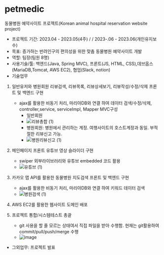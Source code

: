 # petmedic
동물병원 예약사이트 프로젝트(Korean animal hospital reservation website project)
- 프로젝트 기간: 2023.04 - 2023.05(4주) / / 2023-.06 - 2023.06(개인유지보수)
- 목표: 증가하는 반려인구의 편의성을 위한 맞춤 동물병원 예약사이트 개발
- 역할: 팀장(팀원 8명)
- 사용기술/툴: 백엔드(Java, Spring MVC), 프론트(JS, HTML, CSS),데브옵스(MariaDB,Tomcat, AWS EC2), 협업(Slack, notion)
- 기술업무
1. 일반유저와 병원회원 리뷰검색, 리뷰목록, 리뷰상세보기, 리뷰작성/수정/삭제 프론트 및 백엔드 구현
   - ajax를 활용한 비동기 처리, 마리아DB와 연결 하여 데이터 검색/수정/삭제, controller,service, serviceImpl, Mapper MVC구성
     - 일반회원
     - ![리뷰총합 (1)](https://github.com/segene99/petmedic/assets/112309011/2d51007b-fdc3-4e58-9d28-35015c8e0b97)
     - 병원회원: 병원에서 관리하는 계정. 여행사이트의 호스트계정과 동일. 부적절한 리뷰신고 가능.
     - ![병원리뷰신고 (1)](https://github.com/segene99/petmedic/assets/112309011/33404027-d34d-4f3f-8596-bd32052e628f)

2. 메인페이지 프론트 유튜브 영상 슬라이더 구현
   - swiper 외부라이브러리와 유튜브 embedded 코드 활용
   - ![유튜브 (1)](https://github.com/segene99/petmedic/assets/112309011/b83f7bad-15ea-4abe-a0ef-680114d7171d)

3. 카카오 맵 API를 활용한 동물병원 지도검색 프론트 및 백엔드 구현
   -  ajax를 활용한 비동기 처리, 마리아DB와 연결 하여 키워드 데이터 검색
   -  ![병원검색 (1)](https://github.com/segene99/petmedic/assets/112309011/b7746cfa-b315-463c-bb84-64b2d44696db)

4. AWS EC2를 활용한 웹사이트 도메인 배포
   
5. 프로젝트 통합/시스템테스트 총괄
   - git 사용을 할 줄 모르는 상태여서 직접 파일을 받아 수행함. 현재는 git활용하여 commit/pull/push/merge 수행
   - ![image](https://github.com/segene99/petmedic/assets/112309011/281365a0-27f9-4671-80fa-e335aa113b5f)

- 그외업무: 프로젝트 발표
